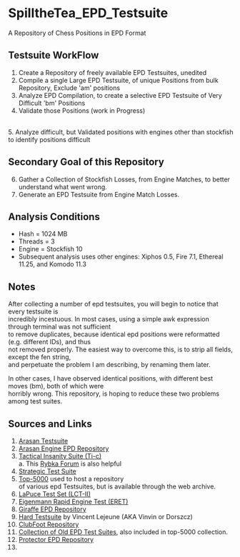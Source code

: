 # SpilltheTea_EPD_Testsuite
A Repository of Chess Positions in EPD Format

## Testsuite WorkFlow
1. Create a Repository of freely available EPD Testsuites, unedited
2. Compile a single Large EPD Testsuite, of unique Positions from bulk Repository, Exclude 'am' positions
3. Analyze EPD Compilation, to create a selective EPD Testsuite of Very Difficult 'bm' Positions
4. Validate those Positions (work in Progress) </br>
</br>
5. Analyze difficult, but Validated positions with engines other than stockfish to identify positions
difficult 

## Secondary Goal of this Repository
6. Gather a Collection of Stockfish Losses, from Engine Matches, to better understand what went wrong.
7. Generate an EPD Testsuite from Engine Match Losses.

## Analysis Conditions
  * Hash = 1024 MB
  * Threads = 3
  * Engine = Stockfish 10
  * Subsequent analysis uses other engines: Xiphos 0.5, Fire 7.1, Ethereal 11.25, and Komodo 11.3

## Notes
After collecting a number of epd testsuites, you will begin to notice that every testsuite is </br>
incredibly incestuous. In most cases, using a simple awk expression through terminal was not sufficient </br>
to remove duplicates, because identical epd positions were reformatted (e.g. different IDs), and thus </br>
not removed properly. The easiest way to overcome this, is to strip all fields, except the fen string, </br>
and perpetuate the problem I am describing, by renaming them later.

In other cases, I have observed identical positions, with different best moves (bm), both of which were </br>
horribly wrong. This repository, is hoping to reduce these two problems among test suites. 

## Sources and Links
 1. [Arasan Testsuite](https://arasanchess.org/testsuite.shtml)
 2. [Arasan Engine EPD Repository](https://github.com/jdart1/arasan-chess/tree/master/tests)
 2. [Tactical Insanity Suite (Ti-c)](http://rybkaforum.net/cgi-bin/rybkaforum/topic_show.pl?tid=32665) </br>
    a. This [Rybka Forum](http://rybkaforum.net/cgi-bin/rybkaforum/board_show.pl?tid=32659#tid32659) is also helpful
 3. [Strategic Test Suite](https://sites.google.com/site/strategictestsuite/download-all-epds-in-one-file)
 4. [Top-5000](http://web.archive.org/web/20180820213741/www.top-5000.nl/testsets.htm) used to host a repository </br>
 of various epd Testsuites, but is available through the web archive.
 5. [LaPuce Test Set (LCT-II)](https://www.chessprogramming.org/LCT_II)
 6. [Eigenmann Rapid Engine Test (ERET)](https://glarean-magazin.ch/2017/03/05/computerschach-testaufgaben-engines-eigenmann-rapid-engine-test-eret/)
 7. [Giraffe EPD Repository](https://github.com/AFDudley/giraffe/tree/master/tests/testsuites)
 8. [Hard Testsuite](http://www.talkchess.com/forum3/viewtopic.php?t=64914) by Vincent Lejeune (AKA Vinvin or Dorszcz)
 9. [ClubFoot Repository](https://github.com/zd3nik/Clubfoot/tree/master/epd)
 10. [Collection of Old EPD Test Suites](http://computer-chess.org/doku.php?id=computer_chess:wiki:download:index), also included in top-5000 collection.
 11. [Protector EPD Repository](https://sourceforge.net/p/protector/code/HEAD/tree/epd/)
 12. 
 
